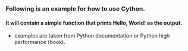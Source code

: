 
### Following is an example for how to use Cython.

#### It will contain a simple function that prints Hello, World! as the output.

* examples are taken from Python documentation or Python high performance (book).
